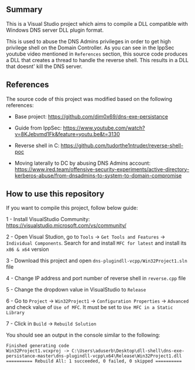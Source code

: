 ## Summary

This is a Visual Studio project which aims to compile a DLL compatible with Windows DNS server DLL plugin format.

This is used to abuse the DNS Admins privileges in order to get high privilege shell on the Domain Controller. As you can see in the IppSec youtube video mentioned in `References` section, this source code produces a DLL that creates a thread to handle the reverse shell. This results in a DLL that doesnt' kill the DNS server. 


## References

The source code of this project was modified based on the following references:

- Base project: https://github.com/dim0x69/dns-exe-persistance

- Guide from IppSec: https://www.youtube.com/watch?v=8KJebvmd1Fk&feature=youtu.be&t=3130

- Reverse shell in C: https://github.com/tudorthe1ntruder/reverse-shell-poc

- Moving laterally to DC by abusing DNS Admins account: https://www.ired.team/offensive-security-experiments/active-directory-kerberos-abuse/from-dnsadmins-to-system-to-domain-compromise


## How to use this repository

If you want to compile this project, follow below guide:

1 - Install VisualStudio Community: https://visualstudio.microsoft.com/vs/community/

2 - Open Visual Studion, go to `Tools` -> `Get Tools and Features` -> `Individual Components`. Search for and install `MFC for latest` and install its `x86 & x64` version

3 - Download this project and open `dns-plugindll-vcpp/Win32Project1.sln` file

4 - Change IP address and port number of reverse shell in `reverse.cpp` file

5 - Change the dropdown value in VisualStudio to `Release`

6 - Go to `Project` -> `Win32Project1` -> `Configuration Properties` -> `Advanced` and check value of `Use of MFC`. It must be set to `Use MFC in a Static Library`

7 - Click in `Build` -> `Rebuild Solution`


You should see an output in the console similar to the following:

```
Finished generating code
Win32Project1.vcxproj -> C:\Users\aduserb\Desktop\dll-shell\dns-exe-persistance-master\dns-plugindll-vcpp\x64\Release\Win32Project1.dll
========== Rebuild All: 1 succeeded, 0 failed, 0 skipped ==========
```
